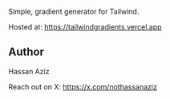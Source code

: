 Simple, gradient generator for Tailwind.

Hosted at: https://tailwindgradients.vercel.app

## Author
Hassan Aziz

Reach out on X: https://x.com/nothassanaziz